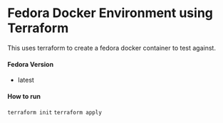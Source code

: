 Fedora Docker Environment using Terraform
=========================================

This uses terraform to create a fedora docker container to test against.

#### Fedora Version
* latest

#### How to run

`terraform init`
`terraform apply`
